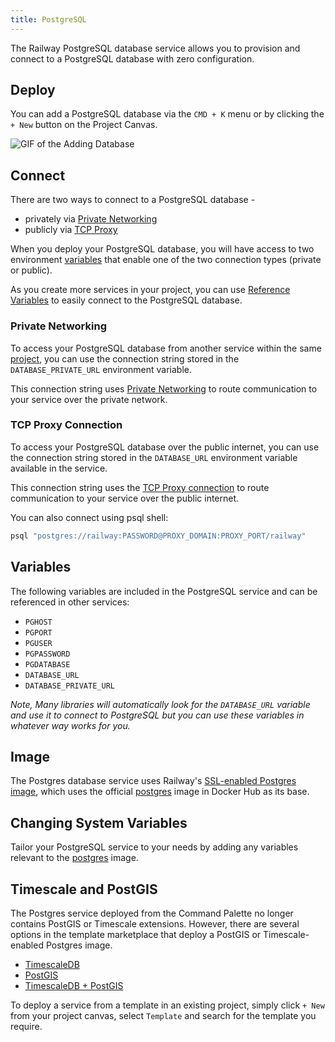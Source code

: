 ```yaml
---
title: PostgreSQL
---
```


The Railway PostgreSQL database service allows you to provision and connect to a
PostgreSQL database with zero configuration.

## Deploy

You can add a PostgreSQL database via the `CMD + K` menu or by clicking the `+ New` button on the Project Canvas.

<Image src="https://res.cloudinary.com/railway/image/upload/v1695934218/docs/databases/addDB_qxyctn.gif"
alt="GIF of the Adding Database"
layout="intrinsic"
width={450} height={396} quality={100} />

## Connect

There are two ways to connect to a PostgreSQL database - 
- privately via [Private Networking](/reference/private-networking)
- publicly via [TCP Proxy](/deploy/exposing-your-app#tcp-proxying)

When you deploy your PostgreSQL database, you will have access to two environment [variables](/develop/variables) that enable one of the two connection types (private or public).

As you create more services in your project, you can use [Reference Variables](/develop/variables#reference-variables) to easily connect to the PostgreSQL database.

### Private Networking

To access your PostgreSQL database from another service within the same [project](/develop/projects), you can use the connection string stored in the `DATABASE_PRIVATE_URL` environment variable.

This connection string uses [Private Networking](/reference/private-networking) to route communication to your service over the private network.


### TCP Proxy Connection

To access your PostgreSQL database over the public internet, you can use the connection string stored in the `DATABASE_URL` environment variable available in the service.

This connection string uses the [TCP Proxy connection](/deploy/exposing-your-app#tcp-proxying) to route communication to your service over the public internet.

You can also connect using psql shell:
```bash
psql "postgres://railway:PASSWORD@PROXY_DOMAIN:PROXY_PORT/railway"
```

## Variables

The following variables are included in the PostgreSQL service and can be referenced in other services:
- `PGHOST`
- `PGPORT`
- `PGUSER`
- `PGPASSWORD`
- `PGDATABASE`
- `DATABASE_URL`
- `DATABASE_PRIVATE_URL`

_Note, Many libraries will automatically look for the `DATABASE_URL` variable and use
it to connect to PostgreSQL but you can use these variables in whatever way works for you._

## Image

The Postgres database service uses Railway's [SSL-enabled Postgres image](https://github.com/railwayapp-templates/postgres-ssl/pkgs/container/postgres-ssl), which uses the official [postgres](https://hub.docker.com/_/postgres) image in Docker Hub as its base.

## Changing System Variables

Tailor your PostgreSQL service to your needs by adding any variables relevant to the [postgres](https://hub.docker.com/_/postgres) image.


## Timescale and PostGIS

The Postgres service deployed from the Command Palette no longer contains PostGIS or Timescale extensions.  However, there are several options in the template marketplace that deploy a PostGIS or Timescale-enabled Postgres image.
- <a href="https://railway.app/template/VSbF5V" target="_blank">TimescaleDB</a>
- <a href="https://railway.app/template/postgis" target="_blank">PostGIS</a>
- <a href="https://railway.app/template/timescaledb-postgis" target="_blank">TimescaleDB + PostGIS</a>

To deploy a service from a template in an existing project, simply click `+ New` from your project canvas, select `Template` and search for the template you require.